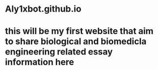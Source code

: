# Aly1xbot.github.io
# this will be my first website that aim to share biological and biomedicla engineering related essay information here
